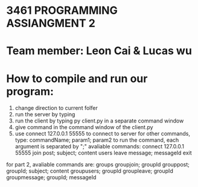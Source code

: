 # 3461 PROGRAMMING ASSIANGMENT 2
# Team member: Leon Cai & Lucas wu
# How to compile and run our program:
1. change direction to current folfer
2. run the server by typing 
3. run the client by typing py client.py in a separate command window
4. give command in the command window of the client.py
5. use connect 127.0.0.1 55555 to connect to server
 for other commands, type: commandName; param1; param2 to run the command, each argument is separated by ";"
    avaliable commands:
    connect 127.0.0.1 55555
    join
    post; subject; content
    users
    leave
    message; messageId
    exit

for part 2, avaliable commands are:
    groups
    groupjoin; groupId
    grouppost; groupId; subject; content
    groupusers; groupId
    groupleave; groupId
    groupmessage; groupId; messageId
